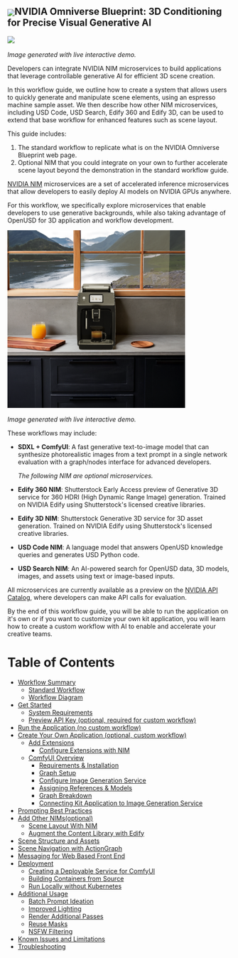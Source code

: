 <h2><img align="center" src="https://github.com/user-attachments/assets/cbe0d62f-c856-4e0b-b3ee-6184b7c4d96f">NVIDIA Omniverse Blueprint: 3D Conditioning for Precise Visual Generative AI</h2>

<img src="images/kitchen_options.gif" width="400">

*Image generated with live interactive demo.*

Developers can integrate NVIDIA NIM microservices to build applications that leverage controllable generative AI for efficient 3D scene creation.

In this workflow guide, we outline how to create a system that allows users to quickly generate and manipulate scene elements, using an espresso machine sample asset. We then describe how other NIM microservices, including USD Code, USD Search, Edify 360 and Edify 3D, can be used to extend that base workflow for enhanced features such as scene layout. 

This guide includes:

1. The standard workflow to replicate what is on the NVIDIA Omniverse Blueprint web page.  
2. Optional NIM that you could integrate on your own to further accelerate scene layout beyond the demonstration in the standard workflow guide.

[NVIDIA NIM](https://www.nvidia.com/en-us/ai/) microservices are a set of accelerated inference microservices that allow developers to easily deploy AI models on NVIDIA GPUs anywhere.

For this workflow, we specifically explore microservices that enable developers to use generative backgrounds, while also taking advantage of OpenUSD for 3D application and workflow development. 

<img src="images/brutalist.png" width="400">

*Image generated with live interactive demo.*

These workflows may include:

* **SDXL \+ ComfyUI**: A fast generative text-to-image model that can synthesize photorealistic images from a text prompt in a single network evaluation with a graph/nodes interface for advanced developers.  

   *The following NIM are optional microservices.*
* **Edify 360 NIM**: Shutterstock Early Access preview of Generative 3D service for 360 HDRI (High Dynamic Range Image) generation. Trained on NVIDIA Edify using Shutterstock's licensed creative libraries.  
* **Edify 3D NIM**: Shutterstock Generative 3D service for 3D asset generation. Trained on NVIDIA Edify using Shutterstock's licensed creative libraries.  
* **USD Code NIM**: A  language model that answers OpenUSD knowledge queries and generates USD Python code.  
* **USD Search NIM**: An AI-powered search for OpenUSD data, 3D models, images, and assets using text or image-based inputs.


All microservices are currently available as a preview on the [NVIDIA API Catalog](https://build.nvidia.com/explore/discover/), where developers can make API calls for evaluation.

By the end of this workflow guide, you will be able to run the application on it's own or if you want to customize your own kit application, you will learn how to create a custom workflow with AI to enable and accelerate your creative teams.

# Table of Contents 
- [Workflow Summary](./blueprint_guide/workflow.md)
  - [Standard Workflow](./blueprint_guide/workflow.md/#standard_workflow)
  - [Workflow Diagram](./blueprint_guide/workflow.md/#workflow_diagram)
- [Get Started](./blueprint_guide/get_started.md)
  - [System Requirements](./blueprint_guide/get_started.md/#system_requirements)
  - [Preview API Key (optional, required for custom workflow)](./blueprint_guide/api_key.md)
- [Run the Application (no custom workflow)](./blueprint_guide/customize_app.md)
- [Create Your Own Application (optional, custom workflow)](./blueprint_guide/create_app.md)
  - [Add Extensions](./blueprint_guide/add_ext.md)
    - [Configure Extensions with NIM](./blueprint_guide/config_ext.md)
  - [ComfyUI Overview](./blueprint_guide/comfyui.md)
    - [Requirements & Installation](./blueprint_guide/comfyui_install.md)
    - [Graph Setup](./blueprint_guide/comfyui_graph_setup.md)
    - [Configure Image Generation Service](./blueprint_guide/config_img_srv.md)
    - [Assigning References & Models](./blueprint_guide/assign_models_refs.md)
    - [Graph Breakdown](./blueprint_guide/graph_breakdown.md)
    - [Connecting Kit Application to Image Generation Service](./blueprint_guide/connect_comfyui_app.md)
- [Prompting Best Practices](./blueprint_guide/prompt_bp.md)
- [Add Other NIMs(optional)](./blueprint_guide/opt_nims.md)
  - [Scene Layout With NIM](./blueprint_guide/scene_layout.md)
  - [Augment the Content Library with Edify](./blueprint_guide/content_library.md)
- [Scene Structure and Assets](./scene_struc.md)
- [Scene Navigation with ActionGraph](./blueprint_guide/scene_nav.md)
- [Messaging for Web Based Front End](./blueprint_guide/messaging_web.md)
- [Deployment](./blueprint_guide/deployment.md)
  - [Creating a Deployable Service for ComfyUI](./blueprint_guide/deployable_srv.md)
  - [Building Containers from Source](./blueprint_guide/containers_source.md)
  - [Run Locally without Kubernetes](./blueprint_guide/run_without_kubernetes.md)
- [Additional Usage](./blueprint_guide/addtl_uses.md)
  - [Batch Prompt Ideation](./blueprint_guide/addtl_uses.md/#batch-prompt-ideation)
  - [Improved Lighting](./blueprint_guide/improve_lighting.md)
  - [Render Additional Passes](./blueprint_guide/render_passes.md)
  - [Reuse Masks](./blueprint_guide/reuse_masks.md)
  - [NSFW Filtering](./blueprint_guide/nsfw_filters.md)
- [Known Issues and Limitations](./blueprint_guide/known_issues.md)
- [Troubleshooting](./blueprint_guide/troubleshooting.md)
